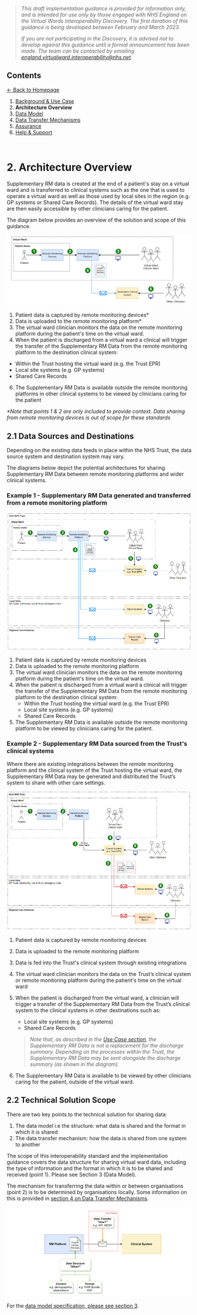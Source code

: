 > *This draft implementation guidance is provided for information only, and is intended for use only by those engaged with NHS England on the Virtual Wards Interoperability Discovery. The first iteration of this guidance is being developed between February and March 2023.* 
>
> *If you are not participating in the Discovery, it is advised not to develop against this guidance until a formal announcement has been made. The team can be contacted by emailing england.virtualward.interoperability@nhs.net.*


## Contents
[&larr; Back to Homepage](/README.md)
1. [Background & Use Case](/1_Background.md)
2. **Architecture Overview**
3. [Data Model](/3_Data_Model.md)
4. [Data Transfer Mechanisms](/4_Data_Transfer_Mechanisms.md)
5. [Assurance](/5_Assurance.md)
6. [Help & Support](/6_Support.md)

<br>

# 2. Architecture Overview

Supplementary RM data is created at the end of a patient's stay on a virtual ward and is transferred to clinical systems such as the one that is used to operate a virtual ward as well as those used by local sites in the region (e.g. GP systems or Shared Care Records). The details of the virtual ward stay are then easily accessible by other clinicians caring for the patient. 

The diagram below provides an overview of the solution and scope of this guidance.

![image](/Images/Architecture%20Diagram%20-%20RM%20Platform%20to%20Destination%20System%20v3.png)

1. Patient data is captured by remote monitoring devices*
2. Data is uploaded to the remote monitoring platform*
3. The virtual ward clinician monitors the data on the remote monitoring platform during the patient's time on the virtual ward.  
4. When the patient is discharged from a virtual ward a clinical will trigger the transfer of the Supplementary RM Data from the remote monitoring platform to the destination clinical system:
- Within the Trust hosting the virtual ward (e.g. the Trust EPR)
- Local site systems (e.g. GP systems)
- Shared Care Records

6. The Supplementary RM Data is available outside the remote monitoring platforms in other clinical systems to be viewed by clinicians caring for the patient

*\*Note that points 1 & 2 are only included to provide context. Data sharing from remote monitoring devices is out of scope for these standards*

## 2.1 Data Sources and Destinations

Depending on the existing data feeds in place within the NHS Trust, the data source system and destination system may vary.

The diagrams below depict the potential architectures for sharing Supplementary RM Data between remote monitoring platforms and wider clinical systems.
 
### Example 1 - Supplementary RM Data generated and transferred from a remote monitoring platform

![image](/Images/Architecture%20Diagram%20-%20Data%20Sources%20%26%20Destinations%20-%20RM%20to%20CS%20v2.png)

1. Patient data is captured by remote monitoring devices
2. Data is uploaded to the remote monitoring platform
3. The virtual ward clinician monitors the data on the remote monitoring platform during the patient's time on the virtual ward. 
4. When the patient is discharged from a virtual ward a clinical will trigger the transfer of the Supplementary RM Data from the remote monitoring platform to the destination clinical system:
     - Within the Trust hosting the virtual ward (e.g. the Trust EPR)
     - Local site systems (e.g. GP systems)
     - Shared Care Records
5. The Supplementary RM Data is available outside the remote monitoring platform to be viewed by  clinicians caring for the patient.

### Example 2 - Supplementary RM Data sourced from the Trust's clinical systems

Where there are existing integrations between the remote monitoring platform and  the clinical system of the Trust hosting the virtual ward, the Supplementary RM Data may be generated and distributed the Trust’s system to share with other care settings.

![image](/Images/Architecture%20Diagram%20-%20Data%20Sources%20%26%20Destinations%20-%20CS%20to%20CS%20v3.png)

1. Patient data is captured by remote monitoring devices
2. Data is uploaded to the remote monitoring platform
3. Data is fed into the Trust's clinical system through existing integrations
4. The virtual ward clinician monitors the data on the Trust’s clinical system or remote monitoring platform during the patient's time on the virtual ward  
5. When the patient is discharged from the virtual ward, a clinician will trigger a transfer of the Supplementary RM Data from the Trust’s clinical system to the clinical systems in other destinations such as:
     - Local site systems (e.g. GP systems)
     - Shared Care Records

    >*Note that, as described in the [Use Case section](/1_Background.md), the Supplementary RM Data is not a replacement for the discharge summary. Depending on the processes within the Trust, the Supplementary RM Data may be sent alongside the discharge summary (as shown in the diagram).*

6. The Supplementary RM Data is available to be viewed by other clinicians caring for the patient, outside of the virtual ward.

## 2.2 Technical Solution Scope

There are two key points to the technical solution for sharing data:
 1. The data model i.e the structure: what data is shared and the format in which it is shared
 2. The data transfer mechanism: how the data is shared from one system to another

The scope of this interoperability standard and the implementation guidance covers the data structure for sharing virtual ward data, including the type of information and the format in which it is to be shared and received (point 1). Please see Section 3 (Data Model). 

The mechanism for transferring the data within or between organisations (point 2) is to be determined by organisations locally. Some information on this is provided in [section 4 on Data Transfer Mechanisms](/4_Data_Transfer_Mechanisms.md). 

![image](/Images/Architecture%20Diagram%20-%20Technical%20Solution%20Scope%20v2.png)

For the [data model specification, please see section 3](/3_Data_Model.md). 
